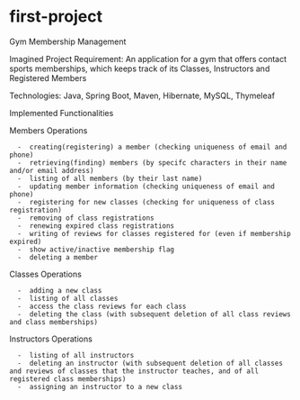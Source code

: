 # first-project
Gym Membership Management

Imagined Project Requirement:
    An application for a gym that offers contact sports memberships, which keeps track of its Classes, Instructors and Registered Members 

Technologies: Java, Spring Boot, Maven, Hibernate, MySQL, Thymeleaf
    
    
Implemented Functionalities
    
 Members Operations
    
      -  creating(registering) a member (checking uniqueness of email and phone)
      -  retrieving(finding) members (by specifc characters in their name and/or email address)
      -  listing of all members (by their last name)
      -  updating member information (checking uniqueness of email and phone)
      -  registering for new classes (checking for uniqueness of class registration)
      -  removing of class registrations
      -  renewing expired class registrations
      -  writing of reviews for classes registered for (even if membership expired)
      -  show active/inactive membership flag
      -  deleting a member
      
  Classes Operations
  
      -  adding a new class
      -  listing of all classes
      -  access the class reviews for each class
      -  deleting the class (with subsequent deletion of all class reviews and class memberships)
      
  Instructors Operations
  
      -  listing of all instructors
      -  deleting an instructor (with subsequent deletion of all classes and reviews of classes that the instructor teaches, and of all registered class memberships)
      -  assigning an instructor to a new class
